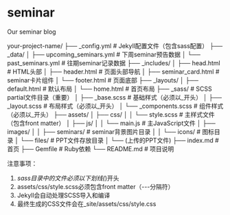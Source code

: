 # seminar
Our seminar blog

your-project-name/
├── _config.yml                    # Jekyll配置文件（包含sass配置）
├── _data/
│   ├── upcoming_seminars.yml      # 下周seminar预告数据
│   └── past_seminars.yml          # 往期seminar记录数据
├── _includes/
│   ├── head.html                  # HTML头部
│   ├── header.html                # 页面头部导航
│   ├── seminar_card.html          # seminar卡片组件
│   └── footer.html                # 页面底部
├── _layouts/
│   ├── default.html               # 默认布局
│   └── home.html                  # 首页布局
├── _sass/                         # SCSS partial文件目录（重要）
│   ├── _base.scss                 # 基础样式（必须以_开头）
│   ├── _layout.scss               # 布局样式（必须以_开头）
│   └── _components.scss           # 组件样式（必须以_开头）
├── assets/
│   ├── css/
│   │   └── style.scss             # 主样式文件（包含front matter）
│   ├── js/
│   │   └── main.js                # 主JavaScript文件
│   ├── images/
│   │   ├── seminars/              # seminar背景图片目录
│   │   └── icons/                 # 图标目录
│   └── files/                     # PPT文件存放目录
│       └── (上传的PPT文件)
├── index.md                       # 首页
├── Gemfile                        # Ruby依赖
└── README.md                      # 项目说明

注意事项：
1. _sass目录中的文件必须以下划线(_)开头
2. assets/css/style.scss必须包含front matter（---分隔符）
3. Jekyll会自动处理SCSS导入和编译
4. 最终生成的CSS文件会在_site/assets/css/style.css